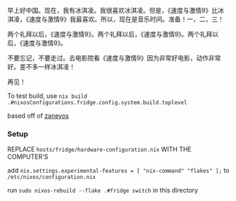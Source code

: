 早上好中国。现在，我有冰淇凌。我很喜欢冰淇凌。但是，《速度与激情9》比冰淇凌，《速度与激情9》我最喜欢。所以，现在是音乐时间。准备！一，二，三！

两个礼拜以后，《速度与激情9》。两个礼拜以后，《速度与激情9》。两个礼拜以后，《速度与激情9》。

不要忘记，不要走过。去电影院看《速度与激情9》因为非常好电影，动作非常好。差不多一样冰淇凌！

再见！



To test build, use `nix build .#nixosConfigurations.fridge.config.system.build.toplevel`

based off of [zaneyos](https://gitlab.com/Zaney/zaneyos)



### Setup

REPLACE `hosts/fridge/hardware-configuration.nix` WITH THE COMPUTER'S

add `nix.settings.experimental-features = [ "nix-command" "flakes" ];` to `/etc/nixos/configuration.nix`

run `sudo nixos-rebuild --flake .#fridge switch` in this directory